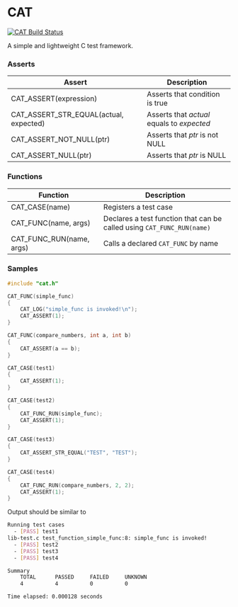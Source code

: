 # CAT

[![CAT Build Status](https://travis-ci.org/Talonas/cat.svg?branch=master)](https://travis-ci.org/Talonas/cat)

A simple and lightweight C test framework.

### Asserts

Assert | Description
-------|------------
CAT_ASSERT(expression) | Asserts that condition is true
CAT_ASSERT_STR_EQUAL(actual, expected) | Asserts that _actual_ equals to _expected_
CAT_ASSERT_NOT_NULL(ptr) | Asserts that _ptr_ is not NULL
CAT_ASSERT_NULL(ptr) | Asserts that _ptr_ is NULL

### Functions

Function | Description
-------|------------
CAT_CASE(name) | Registers a test case
CAT_FUNC(name, args) | Declares a test function that can be called using `CAT_FUNC_RUN(name)`
CAT_FUNC_RUN(name, args) | Calls a declared `CAT_FUNC` by name

### Samples
```c
#include "cat.h"

CAT_FUNC(simple_func)
{
	CAT_LOG("simple_func is invoked!\n");
	CAT_ASSERT(1);
}

CAT_FUNC(compare_numbers, int a, int b)
{
	CAT_ASSERT(a == b);
}

CAT_CASE(test1)
{
	CAT_ASSERT(1);
}

CAT_CASE(test2)
{
	CAT_FUNC_RUN(simple_func);
	CAT_ASSERT(1);
}

CAT_CASE(test3)
{
	CAT_ASSERT_STR_EQUAL("TEST", "TEST");
}

CAT_CASE(test4)
{
	CAT_FUNC_RUN(compare_numbers, 2, 2);
	CAT_ASSERT(1);
}
```

Output should be similar to

```bash
Running test cases
  - [PASS] test1
lib-test.c test_function_simple_func:8: simple_func is invoked!
  - [PASS] test2
  - [PASS] test3
  - [PASS] test4

Summary   
	TOTAL      PASSED     FAILED     UNKNOWN   
	4          4          0          0         

Time elapsed: 0.000128 seconds
```
